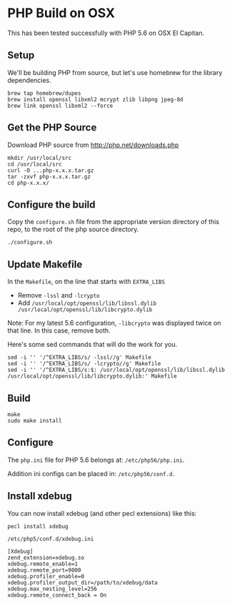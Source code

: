 # PHP Build on OSX

This has been tested successfully with PHP 5.6 on OSX El Capitan.

## Setup

We'll be building PHP from source, but let's use homebrew for the library dependencies.
```
brew tap homebrew/dupes
brew install openssl libxml2 mcrypt zlib libpng jpeg-8d
brew link openssl libxml2 --force
````

## Get the PHP Source

Download PHP source from http://php.net/downloads.php
```
mkdir /usr/local/src
cd /usr/local/src
curl -O ...php-x.x.x.tar.gz
tar -zxvf php-x.x.x.tar.gz
cd php-x.x.x/
```

## Configure the build
Copy the `configure.sh` file from the appropriate version directory of this repo, to the root of the php source directory.
```
./configure.sh
```

## Update Makefile
In the `Makefile`, on the line that starts with `EXTRA_LIBS`

- Remove `-lssl` and `-lcrypto`
- Add `/usr/local/opt/openssl/lib/libssl.dylib /usr/local/opt/openssl/lib/libcrypto.dylib`

Note: For my latest 5.6 configuration, `-libcrypto` was displayed twice on that line. In this case, remove both.

Here's some sed commands that will do the work for you.
```
sed -i '' '/^EXTRA_LIBS/s/ -lssl//g' Makefile
sed -i '' '/^EXTRA_LIBS/s/ -lcrypto//g' Makefile
sed -i '' '/^EXTRA_LIBS/s:$: /usr/local/opt/openssl/lib/libssl.dylib /usr/local/opt/openssl/lib/libcrypto.dylib:' Makefile
```

## Build
```
make
sudo make install
```

## Configure
The `php.ini` file for PHP 5.6 belongs at: `/etc/php56/php.ini`.

Addition ini configs can be placed in: `/etc/php56/conf.d`.

## Install xdebug

You can now install xdebug (and other pecl extensions) like this:

```
pecl install xdebug
```

`/etc/php5/conf.d/xdebug.ini`
```
[Xdebug]
zend_extension=xdebug.so
xdebug.remote_enable=1
xdebug.remote_port=9000
xdebug.profiler_enable=0
xdebug.profiler_output_dir=/path/to/xdebug/data
xdebug.max_nesting_level=256
xdebug.remote_connect_back = On
```
